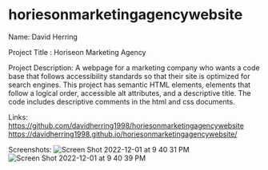 # horiesonmarketingagencywebsite

Name: David Herring

Project Title : Horiseon Marketing Agency 

Project Description: A webpage for a marketing company who wants a code base that follows accessibility standards so that their site is optimized for search engines. This project has semantic HTML elements, elements that follow a logical order, accessible alt attributes, and a descriptive title. The code includes descriptive comments in the html and css documents.


Links:
https://github.com/davidherring1998/horiesonmarketingagencywebsite
https://davidherring1998.github.io/horiesonmarketingagencywebsite/


Screenshots: 
![Screen Shot 2022-12-01 at 9 40 31 PM](https://user-images.githubusercontent.com/106282330/205209796-d34e5394-9171-476b-a37a-4a1ad1a2e28d.png)
![Screen Shot 2022-12-01 at 9 40 39 PM](https://user-images.githubusercontent.com/106282330/205209800-7dc67a39-72aa-4272-95ff-4cd861aaee58.png)
